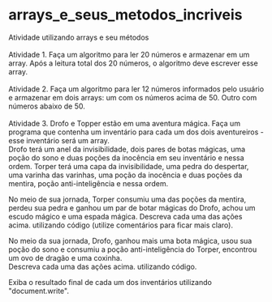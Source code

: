 # arrays_e_seus_metodos_incriveis
Atividade utilizando arrays e seu métodos<br><br>
Atividade 1. Faça um algoritmo para ler 20 números e armazenar em um array. Após a leitura total dos 20 números, o algoritmo deve escrever esse array.<br><br>
Atividade 2. Faça um algoritmo para ler 12 números informados pelo usuário e armazenar em dois arrays: um com os números acima de 50. Outro com números abaixo de 50.<br><br>
Atividade 3. Drofo e Topper estão em uma aventura mágica. Faça um programa que contenha um inventário para cada um dos dois aventureiros - esse inventário será um array.<br>
Drofo terá um anel da invisibilidade, dois pares de botas mágicas, uma poção do sono e duas poções da inocência em seu inventário e nessa ordem. 
Torper terá uma capa da invisibilidade, uma pedra do despertar,  uma varinha das varinhas, uma poção da inocência e duas poções da mentira, poção anti-inteligência e nessa ordem. <br>

No meio de sua jornada, Torper consumiu uma das poções da mentira, perdeu sua pedra e ganhou um par de botar mágicas do Drofo, achou um escudo mágico e uma espada mágica. 
Descreva cada uma das ações acima. utilizando código (utilize comentários para ficar mais claro). <br>

No meio da sua jornada, Drofo, ganhou mais uma bota mágica, usou sua poção do sono e consumiu a poção anti-inteligência do Torper, encontrou um ovo de dragão e uma coxinha.<br>
Descreva cada uma das ações acima. utilizando código.<br>

Exiba o resultado final de cada um dos inventários utilizando "document.write".

